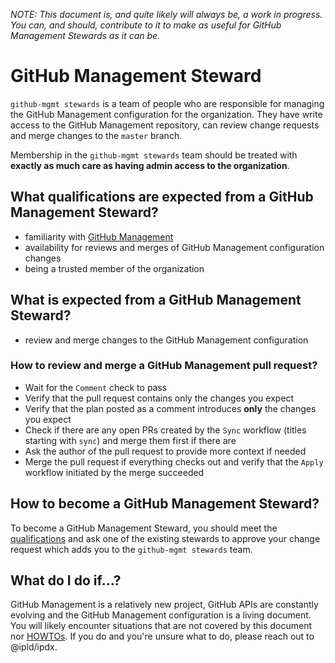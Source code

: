_NOTE: This document is, and quite likely will always be, a work in progress. You can, and should, contribute to it to make as useful for GitHub Management Stewards as it can be._

# GitHub Management Steward

`github-mgmt stewards` is a team of people who are responsible for managing the GitHub Management configuration for the organization. They have write access to the GitHub Management repository, can review change requests and merge changes to the `master` branch.

Membership in the `github-mgmt stewards` team should be treated with **exactly as much care as having admin access to the organization**.

## What qualifications are expected from a GitHub Management Steward?

- familiarity with [GitHub Management](ABOUT.md)
- availability for reviews and merges of GitHub Management configuration changes
- being a trusted member of the organization

## What is expected from a GitHub Management Steward?

- review and merge changes to the GitHub Management configuration

### How to review and merge a GitHub Management pull request?

- Wait for the `Comment` check to pass
- Verify that the pull request contains only the changes you expect
- Verify that the plan posted as a comment introduces **only** the changes you expect
- Check if there are any open PRs created by the `Sync` workflow (titles starting with `sync`) and merge them first if there are
- Ask the author of the pull request to provide more context if needed
- Merge the pull request if everything checks out and verify that the `Apply` workflow initiated by the merge succeeded

## How to become a GitHub Management Steward?

To become a GitHub Management Steward, you should meet the [qualifications](#what-qualifications-are-expected-from-a-github-management-steward) and ask one of the existing stewards to approve your change request which adds you to the `github-mgmt stewards` team.

## What do I do if...?

GitHub Management is a relatively new project, GitHub APIs are constantly evolving and the GitHub Management configuration is a living document. You will likely encounter situations that are not covered by this document nor [HOWTOs](HOWTOS.md). If you do and you're unsure what to do, please reach out to @ipld/ipdx.
